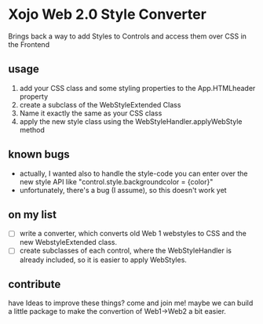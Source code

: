 # Xojo Web 2.0 Style Converter
 Brings back a way to add Styles to Controls and access them over CSS in the Frontend

## usage
1) add your CSS class and some styling properties to the App.HTMLheader property
2) create a subclass of the WebStyleExtended Class
3) Name it exactly the same as your CSS class
4) apply the new style class using the WebStyleHandler.applyWebStyle method


## known bugs
- actually, I wanted also to handle the style-code you can enter over the new style API like "control.style.backgroundcolor = {color}"
- unfortunately, there's a bug (I assume), so this doesn't work yet


## on my list
- [ ] write a converter, which converts old Web 1 webstyles to CSS and the new WebstyleExtended class.
- [ ] create subclasses of each control, where the WebStyleHandler is already included, so it is easier to apply WebStyles.

## contribute
have Ideas to improve these things? come and join me! maybe we can build a little package to make the convertion of Web1->Web2 a bit easier.
